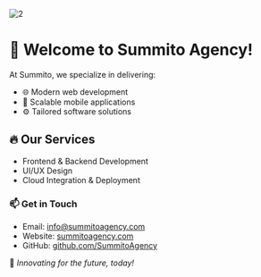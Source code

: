 ![2](https://github.com/user-attachments/assets/e1ef1db7-0bb2-4d23-9f84-9a65bb8934b4)

# 👋 Welcome to Summito Agency!

At Summito, we specialize in delivering:
- 🌐 Modern web development
- 📱 Scalable mobile applications
- ⚙️ Tailored software solutions  

## 🔥 Our Services
- Frontend & Backend Development  
- UI/UX Design  
- Cloud Integration & Deployment  

### 📫 Get in Touch
- Email: info@summitoagency.com  
- Website: [summitoagency.com](https://summitoagency.com)  
- GitHub: [github.com/SummitoAgency](https://github.com/SummitoAgency)

🚀 *Innovating for the future, today!*
